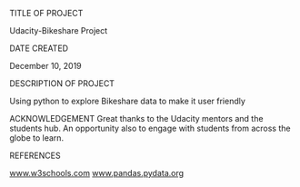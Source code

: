 TITLE OF PROJECT

Udacity-Bikeshare Project

DATE CREATED

December 10, 2019

DESCRIPTION OF PROJECT

Using python to explore Bikeshare data to make it user friendly


ACKNOWLEDGEMENT
Great thanks to the Udacity mentors and the students hub.
An opportunity also to engage with students from across the globe to learn.


REFERENCES

www.w3schools.com
www.pandas.pydata.org
